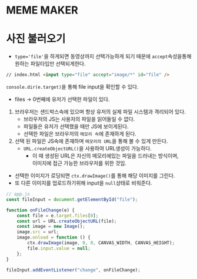 # MEME MAKER

# 사진 불러오기

-   `type='file'`을 하게되면 동영상까지 선택가능하게 되기 때문에 `accept`속성을통해 원하는 파일타입만 선택되게한다.

```html
// index.html <input type="file" accept="image/*" id="file" />
```

`console.dir(e.target)`을 통해 file input을 확인할 수 있다.

-   files -> 0번째에 유저가 선택한 파일이 있다.

1. 브라우저는 샌드박스속에 있으며 항상 유저의 실제 파일 시스템과 격리되어 있다.
    - 브라우저의 JS는 사용자의 파일을 읽어들일 수 없다.
    - 파일들은 유저가 선택했을 때만 JS에 보이게된다.
    - 선택한 파일은 브라우저의 `메모리 속`에 존재하게 된다.
2. 선택 된 파일은 JS속에 존재하며 `메모리의 URL`을 통해 볼 수 있게 만든다.
    - `URL.createObjectURL()`을 사용하여 URL생성이 가능하다.
        - 이 때 생성된 URL은 자신의 메모리에있는 파일을 드러내는 방식이며,  
          이미지에 접근 가능한 브라우저를 위한 것임.

-   선택한 이미지가 로딩되면 `ctx.drawImage()`를 통해 해당 이미지를 그린다.
-   또 다른 이미지를 업로드하기위해 input을 `null`상태로 비워준다.

```javascript
// app.js
const fileInput = document.getElementById("file");

function onFileChange(e) {
    const file = e.target.files[0];
    const url = URL.createObjectURL(file);
    const image = new Image();
    image.src = url;
    image.onload = function () {
        ctx.drawImage(image, 0, 0, CANVAS_WIDTH, CANVAS_HEIGHT);
        file.input.value = null;
    };
}

fileInput.addEventListener("change", onFileChange);
```
